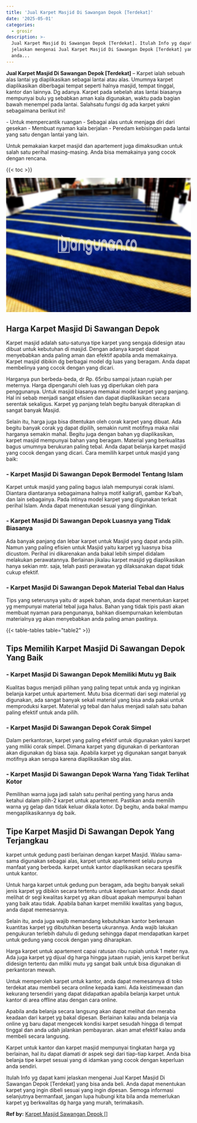 ```yaml
---
title: 'Jual Karpet Masjid Di Sawangan Depok [Terdekat]'
date: '2025-05-01'
categories:
  - grosir
description: >-
  Jual Karpet Masjid Di Sawangan Depok [Terdekat]. Itulah Info yg dapat kami
  jelaskan mengenai Jual Karpet Masjid Di Sawangan Depok [Terdekat] yang bisa
  anda...
---
```


**Jual Karpet Masjid Di Sawangan Depok \[Terdekat\]** – Karpet ialah sebuah alas lantai yg diaplikasikan sebagai lantai atau alas. Umumnya karpet diaplikasikan diberbagai tempat seperti halnya masjid, tempat tinggal, kantor dan lainnya. Dg adanya. Karpet pada sebelah atas lantai biasanya mempunyai bulu yg sebabkan aman kala digunakan, waktu pada bagian bawah menempel pada lantai. Salahsatu fungsi dg ada karpet yakni sebagaimana berikut ini!

\- Untuk mempercantik ruangan - Sebagai alas untuk menjaga diri dari gesekan - Membuat nyaman kala berjalan - Peredam kebisingan pada lantai yang satu dengan lantai yang lain.

Untuk pemakaian karpet masjid dan apartement juga dimaksudkan untuk salah satu perihal masing-masing. Anda bisa memakainya yang cocok dengan rencana.

{{< toc >}}

![Jual Karpet Masjid Di Sawangan Depok [Terdekat]](/images/grosir-karpet-murah-17.png)

## Harga Karpet Masjid Di Sawangan Depok

Karpet masjid adalah satu-satunya tipe karpet yang sengaja didesign atau dibuat untuk kebutuhan di masjid. Dengan adanya karpet dapat menyebabkan anda paling aman dan efektif apabila anda memakainya. Karpet masjid dibikin dg berbagai model dg luas yang beragam. Anda dapat membelinya yang cocok dengan yang dicari.

Harganya pun berbeda-beda, dr Rp. 65ribu sampai jutaan rupiah per meternya. Harga dipengaruhi oleh luas yg diperlukan oleh para penggunanya. Untuk masjid biasanya memakai model karpet yang panjang. Hal ini sebab menjadi sangat efisien dan dapat diaplikasikan secara serentak sekaligus. Karpet yg panjang telah begitu banyak diterapkan di sangat banyak Masjid.

Selain itu, harga juga bisa ditentukan oleh corak karpet yang dibuat. Ada begitu banyak corak yg dapat dipilih, semakin rumit motifnya maka nilai harganya semakin mahal. Begitu juga dengan bahan yg diaplikasikan, karpet masjid mempunyai bahan yang beragam. Material yang berkualitas bagus umumnya berukuran paling tebal. Anda dapat belanja karpet masjid yang cocok dengan yang dicari. Cara memilih karpet untuk masjid yang baik:

### \- Karpet Masjid Di Sawangan Depok Bermodel Tentang Islam

Karpet untuk masjid yang paling bagus ialah mempunyai corak islami. Diantara diantaranya sebagaimana halnya motif kaligrafi, gambar Ka’bah, dan lain sebagainya. Pada intinya model karpet yang digunakan terkait perihal Islam. Anda dapat menentukan sesuai yang diinginkan.

### \- Karpet Masjid Di Sawangan Depok Luasnya yang Tidak Biasanya

Ada banyak panjang dan lebar karpet untuk Masjid yang dapat anda pilih. Namun yang paling efisien untuk Masjid yaitu karpet yg luasnya bisa dicustom. Perihal ini dikarenakan anda bakal lebih simpel didalam melakukan perawatannya. Berlainan jikalau karpet masjid yg diaplikasikan hanya sekian mtr. saja, telah pasti perawatan yg dilaksanakan dapat tidak cukup efektif.

### \- Karpet Masjid Di Sawangan Depok Material Tebal dan Halus

Tips yang seterusnya yaitu dr aspek bahan, anda dapat menentukan karpet yg mempunyai material tebal juga halus. Bahan yang tidak tipis pasti akan membuat nyaman para pengunanya, bahkan disempurnakan kelembutan materialnya yg akan menyebabkan anda paling aman pastinya.

{{< table-tables table="table2" >}}

## Tips Memilih Karpet Masjid Di Sawangan Depok Yang Baik

### \- Karpet Masjid Di Sawangan Depok Memiliki Mutu yg Baik

Kualitas bagus menjadi pilihan yang paling tepat untuk anda yg inginkan belanja karpet untuk apartement. Mutu bisa dicermati dari segi material yg digunakan, ada sangat banyak sekali material yang bisa anda pakai untuk memproduksi karpet. Material yg tebal dan halus menjadi salah satu bahan paling efektif untuk anda pilih.

### \- Karpet Masjid Di Sawangan Depok Corak Simpel

Dalam perkantoran, karpet yang paling efektif untuk digunakan yakni karpet yang miliki corak simpel. Dimana karpet yang digunakan di perkantoran akan digunakan dg biasa saja. Apabila karpet yg digunakan sangat banyak motifnya akan serupa karena diaplikasikan sbg alas.

### \- Karpet Masjid Di Sawangan Depok Warna Yang Tidak Terlihat Kotor

Pemilihan warna juga jadi salah satu perihal penting yang harus anda ketahui dalam pilih-2 karpet untuk apartement. Pastikan anda memilih warna yg gelap dan tidak keluar dikala kotor. Dg begitu, anda bakal mampu mengaplikasikannya dg baik.

## Tipe Karpet Masjid Di Sawangan Depok Yang Terjangkau

karpet untuk gedung pasti berlainan dengan karpet Masjid. Walau sama-sama digunakan sebagai alas, karpet untuk apartement selalu punya manfaat yang berbeda. karpet untuk kantor diaplikasikan secara spesifik untuk kantor.

Untuk harga karpet untuk gedung pun beragam, ada begitu banyak sekali jenis karpet yg dibikin secara tertentu untuk keperluan kantor. Anda dapat melihat dr segi kwalitas karpet yg akan dibuat apakah mempunyai bahan yang baik atau tidak. Apabila bahan karpet memiliki kwalitas yang bagus, anda dapat memesannya.

Selain itu, anda juga wajib memandang kebutuhkan kantor berkenaan kuantitas karpet yg dibutuhkan beserta ukurannya. Anda wajib lakukan pengukuran terlebih dahulu di gedung sehingga dapat mendapatkan karpet untuk gedung yang cocok dengan yang diharapkan.

Harga karpet untuk apartement capai ratusan ribu rupiah untuk 1 meter nya. Ada juga karpet yg dijual dg harga hingga jutaan rupiah, jenis karpet berikut didesign tertentu dan miliki mutu yg sangat baik untuk bisa digunakan di perkantoran mewah.

Untuk memperoleh karpet untuk kantor, anda dapat memesannya di toko terdekat atau membeli secara online kepada kami. Ada keistimewaan dan kekurang tersendiri yang dapat didapatkan apabila belanja karpet untuk kantor di area offline atau dengan cara online.

Apabila anda belanja secara langsung akan dapat melihat dan meraba keadaan dari karpet yg bakal dipesan. Berlainan kalau anda belanja via online yg baru dapat mengecek kondisi karpet sesudah hingga di tempat tinggal dan anda udah jalankan pembayaran. akan amat efektif kalau anda membeli secara langusng.

Karpet untuk kantor dan karpet masjid mempunyai tingkatan harga yg berlainan, hal itu dapat diamati dr aspek segi dari tiap-tiap karpet. Anda bisa belanja tipe karpet sesuai yang di idamkan yang cocok dengan keperluan anda sendiri.

Itulah Info yg dapat kami jelaskan mengenai Jual Karpet Masjid Di Sawangan Depok \[Terdekat\] yang bisa anda beli. Anda dapat menentukan karpet yang ingin dibeli sesuai yang ingin dipesan. Semoga informasi selanjutnya bermanfaat, jangan lupa hubungi kita bila anda memerlukan karpet yg berkwalitas dg harga yang murah, terimakasih.

**Ref by:**  [Karpet Masjid Sawangan Depok []](https://id.wikipedia.org/wiki/Karpet)
